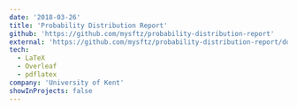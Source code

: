 ```yaml
---
date: '2018-03-26'
title: 'Probability Distribution Report'
github: 'https://github.com/mysftz/probability-distribution-report'
external: 'https://github.com/mysftz/probability-distribution-report/document/main.pdf'
tech:
  - LaTeX
  - Overleaf
  - pdflatex
company: 'University of Kent'
showInProjects: false
---
```

